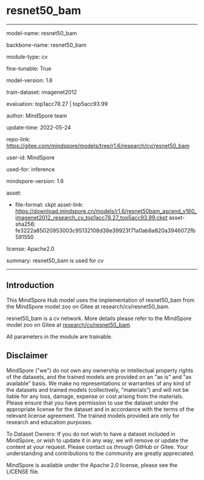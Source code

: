 # resnet50_bam

---

model-name: resnet50_bam

backbone-name: resnet50_bam

module-type: cv

fine-tunable: True

model-version: 1.6

train-dataset: imagenet2012

evaluation: top1acc78.27 | top5acc93.99

author: MindSpore team

update-time: 2022-05-24

repo-link: <https://gitee.com/mindspore/models/tree/r1.6/research/cv/resnet50_bam>

user-id: MindSpore

used-for: inference

mindspore-version: 1.6

asset:

-
    file-format: ckpt
    asset-link: <https://download.mindspore.cn/models/r1.6/resnet50bam_ascend_v160_imagenet2012_research_cv_top1acc78.27_top5acc93.99.ckpt>
    asset-sha256: fe3222a85020953003c95132108d38e39923f71a0ab8a820a3946072fb591550

license: Apache2.0

summary: resnet50_bam is used for cv

---

## Introduction

This MindSpore Hub model uses the implementation of resnet50_bam from the MindSpore model zoo on Gitee at research/cv/resnet50_bam.

resnet50_bam is a cv network. More details please refer to the MindSpore model zoo on Gitee at [research/cv/resnet50_bam](https://gitee.com/mindspore/models/blob/r1.6/research/cv/resnet50_bam/README.md).

All parameters in the module are trainable.

## Disclaimer

MindSpore ("we") do not own any ownership or intellectual property rights of the datasets, and the trained models are provided on an "as is" and "as available" basis. We make no representations or warranties of any kind of the datasets and trained models (collectively, “materials”) and will not be liable for any loss, damage, expense or cost arising from the materials. Please ensure that you have permission to use the dataset under the appropriate license for the dataset and in accordance with the terms of the relevant license agreement. The trained models provided are only for research and education purposes.

To Dataset Owners: If you do not wish to have a dataset included in MindSpore, or wish to update it in any way, we will remove or update the content at your request. Please contact us through GitHub or Gitee. Your understanding and contributions to the community are greatly appreciated.

MindSpore is available under the Apache 2.0 license, please see the LICENSE file.
